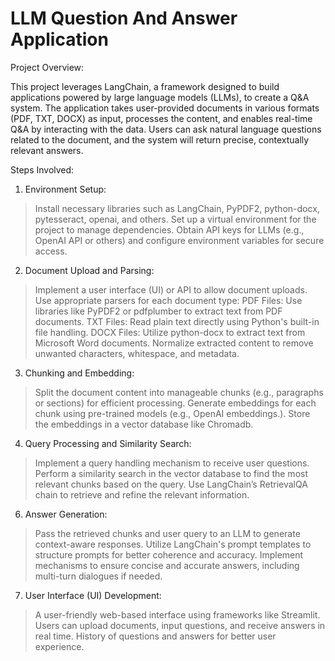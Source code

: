 # LLM Question And Answer Application

Project Overview:

This project leverages LangChain, a framework designed to build applications powered by large language models (LLMs), to create a Q&A system. The application takes user-provided documents in various formats (PDF, TXT, DOCX) as input, processes the content, and enables real-time Q&A by interacting with the data. Users can ask natural language questions related to the document, and the system will return precise, contextually relevant answers.

Steps Involved:
1. Environment Setup:
> Install necessary libraries such as LangChain, PyPDF2, python-docx, pytesseract, openai, and others.
> Set up a virtual environment for the project to manage dependencies.
> Obtain API keys for LLMs (e.g., OpenAI API or others) and configure environment variables for secure access.

2. Document Upload and Parsing:
> Implement a user interface (UI) or API to allow document uploads.
> Use appropriate parsers for each document type:
PDF Files: Use libraries like PyPDF2 or pdfplumber to extract text from PDF documents.
TXT Files: Read plain text directly using Python's built-in file handling.
DOCX Files: Utilize python-docx to extract text from Microsoft Word documents.
> Normalize extracted content to remove unwanted characters, whitespace, and metadata.

3. Chunking and Embedding:
> Split the document content into manageable chunks (e.g., paragraphs or sections) for efficient processing.
> Generate embeddings for each chunk using pre-trained models (e.g., OpenAI embeddings.).
> Store the embeddings in a vector database like Chromadb.

4. Query Processing and Similarity Search:
> Implement a query handling mechanism to receive user questions.
> Perform a similarity search in the vector database to find the most relevant chunks based on the query.
> Use LangChain’s RetrievalQA chain to retrieve and refine the relevant information.

6. Answer Generation:
> Pass the retrieved chunks and user query to an LLM to generate context-aware responses.
> Utilize LangChain's prompt templates to structure prompts for better coherence and accuracy.
> Implement mechanisms to ensure concise and accurate answers, including multi-turn dialogues if needed.

7. User Interface (UI) Development:
> A user-friendly web-based interface using frameworks like Streamlit.
> Users can upload documents, input questions, and receive answers in real time.
> History of questions and answers for better user experience.
